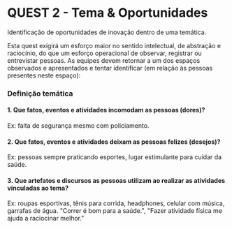 # QUEST 2 - Tema & Oportunidades

Identificação de oportunidades de inovação dentro de uma temática.

Esta quest exigirá um esforço maior no sentido intelectual, de abstração e raciocínio, do que um esforço operacional de observar, registrar ou entrevistar pessoas. As equipes devem retornar a um dos espaços observados e apresentados e tentar identificar (em relação às pessoas presentes neste espaço):

### Definição temática

#### 1. Que fatos, eventos e atividades incomodam as pessoas (dores)?

Ex: falta de segurança mesmo com policiamento.

#### 2. Que fatos, eventos e atividades deixam as pessoas felizes (desejos)?

Ex: pessoas sempre praticando esportes, lugar estimulante para cuidar da saúde.

#### 3. Que artefatos e discursos as pessoas utilizam ao realizar as atividades vinculadas ao tema?

Ex: roupas esportivas, tênis para corrida, headphones, celular com música, garrafas de água.
"Correr é bom para a saúde.", "Fazer atividade física me ajuda a raciocinar melhor."

